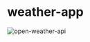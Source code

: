 ﻿# weather-app
<img src="https://www.google.com/url?sa=i&url=https%3A%2F%2Fhomey.app%2Fno-no%2Fapp%2Fnu.baretta.openweathermap%2FOpenWeather%2F&psig=AOvVaw3xLtMupBf4t_i22PA8-UA_&ust=1729012873618000&source=images&cd=vfe&opi=89978449&ved=0CBQQjRxqFwoTCMjz6YqxjokDFQAAAAAdAAAAABAE" alt="open-weather-api">
